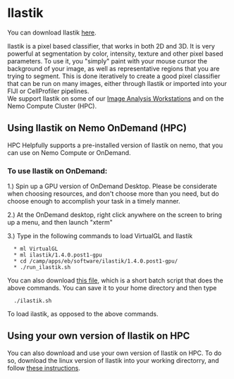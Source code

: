 # Ilastik
You can download Ilastik [here](https://www.ilastik.org/). 

Ilastik is a pixel based classifier, that works in both 2D and 3D. It is very powerful at segmentation by color, intensity, texture and other pixel based parameters. 
To use it, you "simply" paint with your mouse cursor the background of your image, as well as representative regions that you are trying to segment. 
This is done iteratively to create a good pixel classifier that can be run on many images, either through Ilastik or imported into your FIJI or CellProfiler pipelines.  
We support Ilastik on some of our [Image Analysis Workstations](https://github.com/FrancisCrickInstitute/CALM/wiki/Workstations) and on the Nemo Compute Cluster (HPC). 


## Using Ilastik on Nemo OnDemand (HPC)
HPC Helpfully supports a pre-installed version of Ilastik on nemo, that you can use on Nemo Compute or OnDemand.

### To use Ilastik on OnDemand:

1.) Spin up a GPU version of OnDemand Desktop. Please be considerate when choosing resources, and don't choose more than you need, but do choose enough to accomplish your task in a timely manner.

2.) At the OnDemand desktop, right click anywhere on the screen to bring up a menu, and then launch "xterm"

3.) Type in the following commands to load VirtualGL and Ilastik

      * ml VirtualGL
      * ml ilastik/1.4.0.post1-gpu
      * cd /camp/apps/eb/software/ilastik/1.4.0.post1-gpu/
      * ./run_ilastik.sh


You can also download [this file](https://github.com/FrancisCrickInstitute/CALM/blob/master/Ilastik/ilastik.sh), which is a short batch script that does the above commands. You can save it to your home directory and then type 

      ./ilastik.sh

To load ilastik, as opposed to the above commands. 

## Using your own version of Ilastik on HPC
You can also download and use your own version of Ilastik on HPC. To do so, download the linux version of Ilastik into your working directorry, and follow [these instructions](https://www.ilastik.org/documentation/basics/installation).


